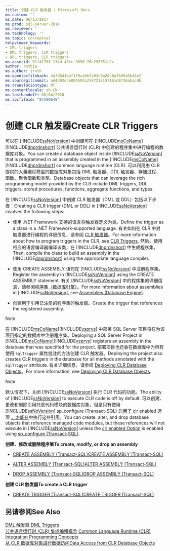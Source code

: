 ```yaml
---
title: 创建 CLR 触发器 | Microsoft Docs
ms.custom: ''
ms.date: 06/13/2017
ms.prod: sql-server-2014
ms.reviewer: ''
ms.technology: ''
ms.topic: conceptual
helpviewer_keywords:
- CRL triggers
- DML triggers, CLR triggers
- DDL triggers, CLR triggers
ms.assetid: 31f41703-134d-49fc-9850-76c297351c2c
author: rothja
ms.author: jroth
ms.openlocfilehash: 3afd841b4f1f9ca567a93c0a20c0a7609a5b45e2
ms.sourcegitcommit: ad4d92dce894592a259721a1571b1d8736abacdb
ms.translationtype: MT
ms.contentlocale: zh-CN
ms.lasthandoff: 08/04/2020
ms.locfileid: "87590648"
---
```

# <a name="create-clr-triggers"></a><span data-ttu-id="aea87-102">创建 CLR 触发器</span><span class="sxs-lookup"><span data-stu-id="aea87-102">Create CLR Triggers</span></span>
  <span data-ttu-id="aea87-103">可以在 [!INCLUDE[ssNoVersion](../../includes/ssnoversion-md.md)] 中创建可在 [!INCLUDE[msCoName](../../includes/msconame-md.md)] [!INCLUDE[dnprdnshort](../../includes/dnprdnshort-md.md)] 公共语言运行时 (CLR) 中创建的程序集中进行编程的数据库对象。</span><span class="sxs-lookup"><span data-stu-id="aea87-103">You can create a database object inside [!INCLUDE[ssNoVersion](../../includes/ssnoversion-md.md)] that is programmed in an assembly created in the [!INCLUDE[msCoName](../../includes/msconame-md.md)] [!INCLUDE[dnprdnshort](../../includes/dnprdnshort-md.md)] common language runtime (CLR).</span></span> <span data-ttu-id="aea87-104">可以利用由 CLR 提供的大量编程模型的数据库对象包括 DML 触发器、DDL 触发器、存储过程、函数、聚合函数和类型。</span><span class="sxs-lookup"><span data-stu-id="aea87-104">Database objects that can leverage the rich programming model provided by the CLR include DML triggers, DDL triggers, stored procedures, functions, aggregate functions, and types.</span></span>  
  
 <span data-ttu-id="aea87-105">在 [!INCLUDE[ssNoVersion](../../includes/ssnoversion-md.md)] 中创建 CLR 触发器（DML 或 DDL）包括以下步骤：</span><span class="sxs-lookup"><span data-stu-id="aea87-105">Creating a CLR trigger (DML or DDL) in [!INCLUDE[ssNoVersion](../../includes/ssnoversion-md.md)] involves the following steps:</span></span>  
  
-   <span data-ttu-id="aea87-106">使用 .NET Framework 支持的语言将触发器定义为类。</span><span class="sxs-lookup"><span data-stu-id="aea87-106">Define the trigger as a class in a .NET Framework-supported language.</span></span> <span data-ttu-id="aea87-107">有关如何在 CLR 中对触发器进行编程的详细信息，请参阅 [CLR 触发器](../../database-engine/dev-guide/clr-triggers.md)。</span><span class="sxs-lookup"><span data-stu-id="aea87-107">For more information about how to program triggers in the CLR, see [CLR Triggers](../../database-engine/dev-guide/clr-triggers.md).</span></span> <span data-ttu-id="aea87-108">然后，使用相应的语言编译器编译该类，在 [!INCLUDE[dnprdnshort](../../includes/dnprdnshort-md.md)] 中生成程序集。</span><span class="sxs-lookup"><span data-stu-id="aea87-108">Then, compile the class to build an assembly in the [!INCLUDE[dnprdnshort](../../includes/dnprdnshort-md.md)] using the appropriate language compiler.</span></span>  
  
-   <span data-ttu-id="aea87-109">使用 CREATE ASSEMBLY 语句在 [!INCLUDE[ssNoVersion](../../includes/ssnoversion-md.md)] 中注册程序集。</span><span class="sxs-lookup"><span data-stu-id="aea87-109">Register the assembly in [!INCLUDE[ssNoVersion](../../includes/ssnoversion-md.md)] using the CREATE ASSEMBLY statement.</span></span> <span data-ttu-id="aea87-110">有关 [!INCLUDE[ssNoVersion](../../includes/ssnoversion-md.md)] 中的程序集的详细信息，请参阅[程序集（数据库引擎）](../clr-integration/assemblies-database-engine.md)。</span><span class="sxs-lookup"><span data-stu-id="aea87-110">For more information about assemblies in [!INCLUDE[ssNoVersion](../../includes/ssnoversion-md.md)], see [Assemblies &#40;Database Engine&#41;](../clr-integration/assemblies-database-engine.md).</span></span>  
  
-   <span data-ttu-id="aea87-111">创建用于引用已注册的程序集的触发器。</span><span class="sxs-lookup"><span data-stu-id="aea87-111">Create the trigger that references the registered assembly.</span></span>  
  
> [!NOTE]  
>  <span data-ttu-id="aea87-112">在 [!INCLUDE[msCoName](../../includes/msconame-md.md)][!INCLUDE[vsprvs](../../includes/vsprvs-md.md)] 中部署 SQL Server 项目将在为该项目指定的数据库中注册程序集。</span><span class="sxs-lookup"><span data-stu-id="aea87-112">Deploying a SQL Server Project in [!INCLUDE[msCoName](../../includes/msconame-md.md)][!INCLUDE[vsprvs](../../includes/vsprvs-md.md)] registers an assembly in the database that was specified for the project.</span></span> <span data-ttu-id="aea87-113">部署项目也还会在数据库中为所有使用 `SqlTrigger` 属性批注的方法创建 CLR 触发器。</span><span class="sxs-lookup"><span data-stu-id="aea87-113">Deploying the project also creates CLR triggers in the database for all methods annotated with the `SqlTrigger` attribute.</span></span> <span data-ttu-id="aea87-114">有关详细信息，请参阅 [Deploying CLR Database Objects](../clr-integration/deploying-clr-database-objects.md)。</span><span class="sxs-lookup"><span data-stu-id="aea87-114">For more information, see [Deploying CLR Database Objects](../clr-integration/deploying-clr-database-objects.md).</span></span>  
  
> [!NOTE]  
>  <span data-ttu-id="aea87-115">默认情况下，关闭 [!INCLUDE[ssNoVersion](../../includes/ssnoversion-md.md)] 执行 CLR 代码的功能。</span><span class="sxs-lookup"><span data-stu-id="aea87-115">The ability of [!INCLUDE[ssNoVersion](../../includes/ssnoversion-md.md)] to execute CLR code is off by default.</span></span> <span data-ttu-id="aea87-116">可以创建、更改和删除引用托管代码模块的数据库对象，但是只有使用 [!INCLUDE[ssNoVersion](../../includes/ssnoversion-md.md)] sp_configure (Transact-SQL) [启用了](../../database-engine/configure-windows/clr-enabled-server-configuration-option.md) clr enabled 选项 [，才能在](/sql/relational-databases/system-stored-procedures/sp-configure-transact-sql)中执行这些引用。</span><span class="sxs-lookup"><span data-stu-id="aea87-116">You can create, alter, and drop database objects that reference managed code modules, but these references will not execute in [!INCLUDE[ssNoVersion](../../includes/ssnoversion-md.md)] unless the [clr enabled Option](../../database-engine/configure-windows/clr-enabled-server-configuration-option.md) is enabled using [sp_configure (Transact-SQL)](/sql/relational-databases/system-stored-procedures/sp-configure-transact-sql).</span></span>  
  
 <span data-ttu-id="aea87-117">**创建、修改或删除程序集**</span><span class="sxs-lookup"><span data-stu-id="aea87-117">**To create, modify, or drop an assembly**</span></span>  
  
-   [<span data-ttu-id="aea87-118">CREATE ASSEMBLY (Transact-SQL)</span><span class="sxs-lookup"><span data-stu-id="aea87-118">CREATE ASSEMBLY &#40;Transact-SQL&#41;</span></span>](/sql/t-sql/statements/create-assembly-transact-sql)  
  
-   [<span data-ttu-id="aea87-119">ALTER ASSEMBLY (Transact-SQL)</span><span class="sxs-lookup"><span data-stu-id="aea87-119">ALTER ASSEMBLY &#40;Transact-SQL&#41;</span></span>](/sql/t-sql/statements/alter-assembly-transact-sql)  
  
-   [<span data-ttu-id="aea87-120">DROP ASSEMBLY (Transact-SQL)</span><span class="sxs-lookup"><span data-stu-id="aea87-120">DROP ASSEMBLY &#40;Transact-SQL&#41;</span></span>](/sql/t-sql/statements/drop-assembly-transact-sql)  
  
 <span data-ttu-id="aea87-121">**创建 CLR 触发器**</span><span class="sxs-lookup"><span data-stu-id="aea87-121">**To create a CLR trigger**</span></span>  
  
-   [<span data-ttu-id="aea87-122">CREATE TRIGGER (Transact-SQL)</span><span class="sxs-lookup"><span data-stu-id="aea87-122">CREATE TRIGGER &#40;Transact-SQL&#41;</span></span>](/sql/t-sql/statements/create-trigger-transact-sql)  
  
## <a name="see-also"></a><span data-ttu-id="aea87-123">另请参阅</span><span class="sxs-lookup"><span data-stu-id="aea87-123">See Also</span></span>  
 <span data-ttu-id="aea87-124">[DML 触发器](dml-triggers.md) </span><span class="sxs-lookup"><span data-stu-id="aea87-124">[DML Triggers](dml-triggers.md) </span></span>  
 <span data-ttu-id="aea87-125">[公共语言运行时 (CLR) 集成编程概念](../clr-integration/common-language-runtime-clr-integration-programming-concepts.md) </span><span class="sxs-lookup"><span data-stu-id="aea87-125">[Common Language Runtime &#40;CLR&#41; Integration Programming Concepts](../clr-integration/common-language-runtime-clr-integration-programming-concepts.md) </span></span>  
 [<span data-ttu-id="aea87-126">从 CLR 数据库对象进行数据访问</span><span class="sxs-lookup"><span data-stu-id="aea87-126">Data Access from CLR Database Objects</span></span>](../clr-integration/data-access/data-access-from-clr-database-objects.md)  
  
  
